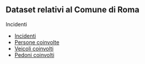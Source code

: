## Dataset relativi al Comune di Roma

Incidenti
- [Incidenti](incidenti.md)
- [Persone coinvolte](incidenti_persone.md)
- [Veicoli coinvolti](incidenti_veicoli.md)
- [Pedoni coinvolti](incidenti_pedoni.md)
